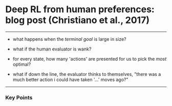 # Deep RL from human preferences: blog post (Christiano et al., 2017)

---

* what happens when the *terminal goal* is large in size?

* what if the human evaluator is wank?

* for every state, how many 'actions' are presented for us to pick the *most* optimal? 

* what if down the line, the evaluator thinks to themselves, "there was a much better action i 
could have taken '...' moves ago?"

---
### Key Points
